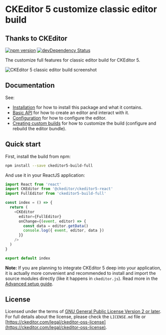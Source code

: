 CKEditor 5 customize classic editor build
========================================

## Thanks to CKEditor
[![npm version](https://badge.fury.io/js/ckeditor5-build-full.svg)](https://badge.fury.io/js/ckeditor5-build-full)
[![devDependency Status](https://david-dm.org/ckeditor/ckeditor5-build-classic/dev-status.svg)](https://david-dm.org/ckeditor/ckeditor5-build-classic?type=dev)

The customize full features for classic editor build for CKEditor 5.

![CKEditor 5 classic editor build screenshot](https://69653.cdn.cke-cs.com/koJQDPDGL6GPN5JawfAb/images/9249665bcd70ba2f08782496313e6cf32c196223d1bf5943.png)

## Documentation

See:

* [Installation](https://ckeditor.com/docs/ckeditor5/latest/builds/guides/integration/installation.html) for how to install this package and what it contains.
* [Basic API](https://ckeditor.com/docs/ckeditor5/latest/builds/guides/integration/basic-api.html) for how to create an editor and interact with it.
* [Configuration](https://ckeditor.com/docs/ckeditor5/latest/builds/guides/integration/configuration.html) for how to configure the editor.
* [Creating custom builds](https://ckeditor.com/docs/ckeditor5/latest/builds/guides/development/custom-builds.html) for how to customize the build (configure and rebuild the editor bundle).

## Quick start

First, install the build from npm:

```bash
npm install --save ckeditor5-build-full
```

And use it in your ReactJS application:

```js
import React from 'react'
import CKEditor from '@ckeditor/ckeditor5-react'
import FullEditor from 'ckeditor5-build-full'

const index = () => {
  return (
    <CKEditor
      editor={FullEditor}
      onChange={(event, editor) => {
        const data = editor.getData()
        console.log({ event, editor, data })
      }}
    />
  )
}

export default index
```

**Note:** If you are planning to integrate CKEditor 5 deep into your application, it is actually more convenient and recommended to install and import the source modules directly (like it happens in `ckeditor.js`). Read more in the [Advanced setup guide](https://ckeditor.com/docs/ckeditor5/latest/builds/guides/integration/advanced-setup.html).

## License

Licensed under the terms of [GNU General Public License Version 2 or later](http://www.gnu.org/licenses/gpl.html). For full details about the license, please check the `LICENSE.md` file or [https://ckeditor.com/legal/ckeditor-oss-license](https://ckeditor.com/legal/ckeditor-oss-license).
